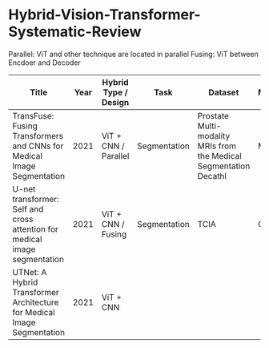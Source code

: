 # Hybrid-Vision-Transformer-Systematic-Review

Parallel: ViT and other technique are located in parallel
Fusing: ViT between Encdoer and Decoder

| Title | Year | Hybrid Type / Design | Task | Dataset | Modality |
| -------- | -------- | -------- | -------- | -------- | -------- |
| TransFuse: Fusing Transformers and CNNs for Medical Image Segmentation | 2021 | ViT + CNN / Parallel | Segmentation | Prostate Multi-modality MRIs from the Medical Segmentation Decathl | MRI |
| U-net transformer: Self and cross attention for medical image segmentation | 2021 | ViT + CNN / Fusing | Segmentation | TCIA | CT |
| UTNet: A Hybrid Transformer Architecture for Medical Image Segmentation | 2021 | ViT + CNN | | | |
